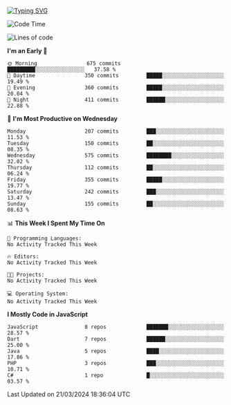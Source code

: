 
<a href="https://git.io/typing-svg"><img src="https://readme-typing-svg.demolab.com?font=Source+Code+Pro&pause=1000&random=false&width=435&lines=Hey+%F0%9F%A5%B6+iam+Yaskraz" alt="Typing SVG" /></a>
<!--START_SECTION:waka-->
![Code Time](http://img.shields.io/badge/Code%20Time-228%20hrs%2012%20mins-blue)

![Lines of code](https://img.shields.io/badge/From%20Hello%20World%20I%27ve%20Written-672.6%20thousand%20lines%20of%20code-blue)

**I'm an Early 🐤** 

```text
🌞 Morning                675 commits         █████████░░░░░░░░░░░░░░░░   37.58 % 
🌆 Daytime                350 commits         █████░░░░░░░░░░░░░░░░░░░░   19.49 % 
🌃 Evening                360 commits         █████░░░░░░░░░░░░░░░░░░░░   20.04 % 
🌙 Night                  411 commits         ██████░░░░░░░░░░░░░░░░░░░   22.88 % 
```
📅 **I'm Most Productive on Wednesday** 

```text
Monday                   207 commits         ███░░░░░░░░░░░░░░░░░░░░░░   11.53 % 
Tuesday                  150 commits         ██░░░░░░░░░░░░░░░░░░░░░░░   08.35 % 
Wednesday                575 commits         ████████░░░░░░░░░░░░░░░░░   32.02 % 
Thursday                 112 commits         ██░░░░░░░░░░░░░░░░░░░░░░░   06.24 % 
Friday                   355 commits         █████░░░░░░░░░░░░░░░░░░░░   19.77 % 
Saturday                 242 commits         ███░░░░░░░░░░░░░░░░░░░░░░   13.47 % 
Sunday                   155 commits         ██░░░░░░░░░░░░░░░░░░░░░░░   08.63 % 
```


📊 **This Week I Spent My Time On** 

```text
💬 Programming Languages: 
No Activity Tracked This Week

🔥 Editors: 
No Activity Tracked This Week

🐱‍💻 Projects: 
No Activity Tracked This Week

💻 Operating System: 
No Activity Tracked This Week
```

**I Mostly Code in JavaScript** 

```text
JavaScript               8 repos             ███████░░░░░░░░░░░░░░░░░░   28.57 % 
Dart                     7 repos             ██████░░░░░░░░░░░░░░░░░░░   25.00 % 
Java                     5 repos             ████░░░░░░░░░░░░░░░░░░░░░   17.86 % 
PHP                      3 repos             ███░░░░░░░░░░░░░░░░░░░░░░   10.71 % 
C#                       1 repo              █░░░░░░░░░░░░░░░░░░░░░░░░   03.57 % 
```




 Last Updated on 21/03/2024 18:36:04 UTC
<!--END_SECTION:waka-->
